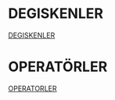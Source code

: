 # DEGISKENLER
[DEGISKENLER](https://github.com/wolfschanze95/KONULAR/blob/main/README.md)

# OPERATÖRLER
[OPERATORLER](https://github.com/wolfschanze95/OPERAT-R-KAVRAMI)
